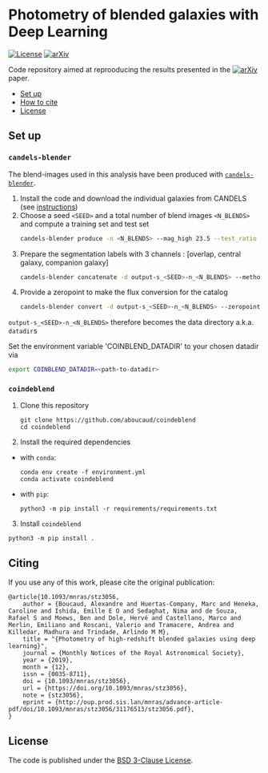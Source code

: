 Photometry of blended galaxies with Deep Learning
=================================================

[![License][license-badge]][license-web]
[![arXiv][arxiv-badge]][arxiv-paper]

Code repository aimed at reprooducing the results presented in the [![arXiv][arxiv-badge]][arxiv-paper] paper.

- [Set up](#Set-up)
- [How to cite](#Citing)
- [License](#License)


[license-badge]: https://img.shields.io/badge/license-BSD-blue.svg?style=flat
[license-web]: https://choosealicense.com/licenses/bsd-3-clause/
[arxiv-badge]: https://img.shields.io/badge/arXiv-1905.01324-yellow.svg?style=flat
[arxiv-paper]: https://arxiv.org/abs/1905.01324


Set up
------

### `candels-blender`

The blend-images used in this analysis have been produced with [`candels-blender`][blender].  

1. Install the code and download the individual galaxies from CANDELS (see [instructions][blenderinstall])
2. Choose a seed `<SEED>` and a total number of blend images `<N_BLENDS>` and compute a training set and test set
    ```bash
    candels-blender produce -n <N_BLENDS> --mag_high 23.5 --test_ratio 0.3 --seed <SEED>
    ```
3. Prepare the segmentation labels with 3 channels : [overlap, central galaxy, companion galaxy]
    ```bash
    candels-blender concatenate -d output-s_<SEED>-n_<N_BLENDS> --method ogg_masks
    ```
4. Provide a zeropoint to make the flux conversion for the catalog
    ```bash
    candels-blender convert -d output-s_<SEED>-n_<N_BLENDS> --zeropoint=25.5
    ```

`output-s_<SEED>-n_<N_BLENDS>` therefore becomes the data directory a.k.a. `datadir`s

Set the	environment variable 'COINBLEND_DATADIR' to your chosen	datadir	via
```bash
export COINBLEND_DATADIR=<path-to-datadir>
```

### `coindeblend`

1. Clone this repository
    ```
    git clone https://github.com/aboucaud/coindeblend
    cd coindeblend
    ```

2. Install the required dependencies

  - with `conda`:
    ```
    conda env create -f environment.yml
    conda activate coindeblend
    ```
  - with `pip`:
    ``` 
    python3 -m pip install -r requirements/requirements.txt
    ```

3. Install `coindeblend`

  ```
  python3 -m pip install .
  ```

[deblend]: https://github.com/aboucaud/coindeblend
[blender]: https://github.com/aboucaud/candels-blender
[blenderinstall]: https://github.com/aboucaud/candels-blender#installation

Citing
------
If you use any of this work, please cite the original publication:

```text
@article{10.1093/mnras/stz3056,
    author = {Boucaud, Alexandre and Huertas-Company, Marc and Heneka, Caroline and Ishida, Emille E O and Sedaghat, Nima and de Souza, Rafael S and Moews, Ben and Dole, Hervé and Castellano, Marco and Merlin, Emiliano and Roscani, Valerio and Tramacere, Andrea and Killedar, Madhura and Trindade, Arlindo M M},
    title = "{Photometry of high-redshift blended galaxies using deep learning}",
    journal = {Monthly Notices of the Royal Astronomical Society},
    year = {2019},
    month = {12},
    issn = {0035-8711},
    doi = {10.1093/mnras/stz3056},
    url = {https://doi.org/10.1093/mnras/stz3056},
    note = {stz3056},
    eprint = {http://oup.prod.sis.lan/mnras/advance-article-pdf/doi/10.1093/mnras/stz3056/31176513/stz3056.pdf},
}
```

License
-------
The code is published under the [BSD 3-Clause License](LICENSE). 
